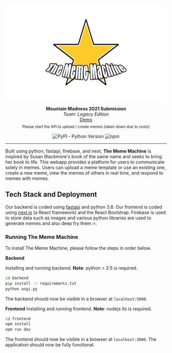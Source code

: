 <p align="center">
  <img src="https://raw.githubusercontent.com/asim-shrestha/mountain-madness-2021/master/frontend/public/hero.png" alt="The Meme Machine" height="300" />
</p>
<p align="center">
  <strong>Mountain Madness 2021 Submission</strong></br>
  <em>Team: Legacy Edition</em></br>
  <a href="https://mountain-madness-2021.vercel.app/" target="_blaank">Demo</a></br>
  <sub>Please start the API to upload / create memes (taken down due to costs)
</p>
<p align="center">
<img alt="PyPI - Python Version" src="https://img.shields.io/pypi/pyversions/fastapi" />
<img alt="npm" src="https://img.shields.io/npm/v/npm" />
</p>

---
Built using python, fastapi, firebase, and next,  **The Meme Machine** is inspired by Susan Blackmore's book of the same name and seeks to bring her book to life. This webapp provides a platform for users to communicate solely in memes. Users can upload a meme template or use an existing one, create a new meme, view the memes of others in real time, and respond to memes with memes.

## Tech Stack and Deployment
Our backend is coded using [fastapi](https://fastapi.tiangolo.com/) and python 3.8. Our frontend is coded 
using [next.js](https://nextjs.org) (a React framework) and the React Bootstrap. Firebase is used to store data such as images and various python libraries are used to generate memes and also deep fry them 🔥.

### Running The Meme Machine
To install The Meme Machine, please follow the steps in order below.

**Backend**

Installing and running backend.  **Note**: python > 3.5 is required. 
```bash 
cd backend
pip install -r requirements.txt
python asgi.py
```
The backend should now be visible in a browser at `localhost:5000`.

**Frontend**
Installing and running frontend.  **Note**: nodejs lts is required.
```bash
cd frontend
npm install
npm run dev
```
The frontend should now be visible in a browser at `localhost:3000`.  The application should now be fully functional.
